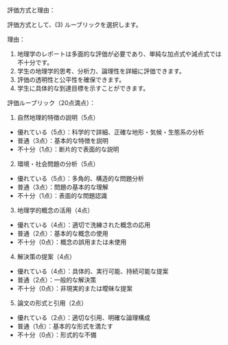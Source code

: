 評価方式と理由：

評価方式として、(3) ルーブリックを選択します。

理由：
1. 地理学のレポートは多面的な評価が必要であり、単純な加点式や減点式では不十分です。
2. 学生の地理学的思考、分析力、論理性を詳細に評価できます。
3. 評価の透明性と公平性を確保できます。
4. 学生に具体的な到達目標を示すことができます。

評価ルーブリック（20点満点）：

1. 自然地理的特徴の説明（5点）
- 優れている（5点）：科学的で詳細、正確な地形・気候・生態系の分析
- 普通（3点）：基本的な特徴を説明
- 不十分（1点）：断片的で表面的な説明

2. 環境・社会問題の分析（5点）
- 優れている（5点）：多角的、構造的な問題分析
- 普通（3点）：問題の基本的な理解
- 不十分（1点）：表面的な問題認識

3. 地理学的概念の活用（4点）
- 優れている（4点）：適切で洗練された概念の応用
- 普通（2点）：基本的な概念の使用
- 不十分（0点）：概念の誤用または未使用

4. 解決策の提案（4点）
- 優れている（4点）：具体的、実行可能、持続可能な提案
- 普通（2点）：一般的な解決策
- 不十分（0点）：非現実的または曖昧な提案

5. 論文の形式と引用（2点）
- 優れている（2点）：適切な引用、明確な論理構成
- 普通（1点）：基本的な形式を満たす
- 不十分（0点）：形式的な不備